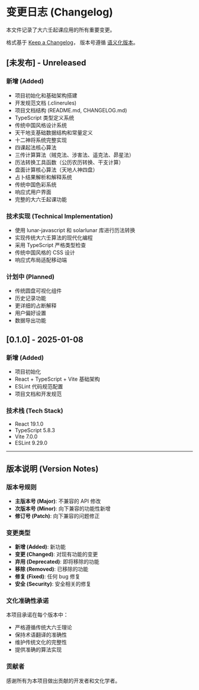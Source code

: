 # 变更日志 (Changelog)

本文件记录了大六壬起课应用的所有重要变更。

格式基于 [Keep a Changelog](https://keepachangelog.com/zh-CN/1.0.0/)，
版本号遵循 [语义化版本](https://semver.org/lang/zh-CN/)。

## [未发布] - Unreleased

### 新增 (Added)
- 项目初始化和基础架构搭建
- 开发规范文档 (.clinerules)
- 项目文档结构 (README.md, CHANGELOG.md)
- TypeScript 类型定义系统
- 传统中国风格设计系统
- 天干地支基础数据结构和常量定义
- 十二神将系统完整实现
- 四课起法核心算法
- 三传计算算法（贼克法、涉害法、遥克法、昴星法）
- 历法转换工具函数（公历农历转换、干支计算）
- 盘面计算核心算法（天地人神四盘）
- 占卜结果解析和解释系统
- 传统中国色彩系统
- 响应式用户界面
- 完整的大六壬起课功能

### 技术实现 (Technical Implementation)
- 使用 lunar-javascript 和 solarlunar 库进行历法转换
- 实现传统大六壬算法的现代化编程
- 采用 TypeScript 严格类型检查
- 传统中国风格的 CSS 设计
- 响应式布局适配移动端

### 计划中 (Planned)
- 传统圆盘可视化组件
- 历史记录功能
- 更详细的占断解释
- 用户偏好设置
- 数据导出功能

## [0.1.0] - 2025-01-08

### 新增 (Added)
- 项目初始化
- React + TypeScript + Vite 基础架构
- ESLint 代码规范配置
- 项目文档和开发规范

### 技术栈 (Tech Stack)
- React 19.1.0
- TypeScript 5.8.3
- Vite 7.0.0
- ESLint 9.29.0

---

## 版本说明 (Version Notes)

### 版本号规则
- **主版本号 (Major)**: 不兼容的 API 修改
- **次版本号 (Minor)**: 向下兼容的功能性新增
- **修订号 (Patch)**: 向下兼容的问题修正

### 变更类型
- **新增 (Added)**: 新功能
- **变更 (Changed)**: 对现有功能的变更
- **弃用 (Deprecated)**: 即将移除的功能
- **移除 (Removed)**: 已移除的功能
- **修复 (Fixed)**: 任何 bug 修复
- **安全 (Security)**: 安全相关的修复

### 文化准确性承诺
本项目承诺在每个版本中：
- 严格遵循传统大六壬理论
- 保持术语翻译的准确性
- 维护传统文化的完整性
- 提供准确的算法实现

### 贡献者
感谢所有为本项目做出贡献的开发者和文化学者。
